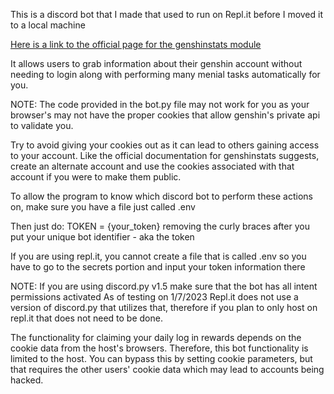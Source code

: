 This is a discord bot that I made that used to run on Repl.it before I moved it to a local machine

[Here is a link to the official page for the genshinstats module](https://github.com/thesadru/genshinstats)

It allows users to grab information about their genshin account without needing to login along with performing many menial tasks automatically for you.

NOTE: The code provided in the bot.py file may not work for you as your browser's may not have the proper cookies that allow genshin's private api to validate you.

Try to avoid giving your cookies out as it can lead to others gaining access to your account.
Like the official documentation for genshinstats suggests, create an alternate account and use the cookies associated with that account if you were to make them public.

To allow the program to know which discord bot to perform these actions on, make sure you have a file just called .env

Then just do:
TOKEN = {your_token}
removing the curly braces after you put your unique bot identifier - aka the token 

If you are using repl.it, you cannot create a file that is called .env so you have to go to the secrets portion and input your token information there

NOTE: If you are using discord.py v1.5 make sure that the bot has all intent permissions activated
As of testing on 1/7/2023 Repl.it does not use a version of discord.py that utilizes that, therefore if you plan to only host on repl.it that does not need to be done.

The functionality for claiming your daily log in rewards depends on the cookie data from the host's browsers. Therefore, this bot functionality is limited to the host.
You can bypass this by setting cookie parameters, but that requires the other users' cookie data which may lead to accounts being hacked.
